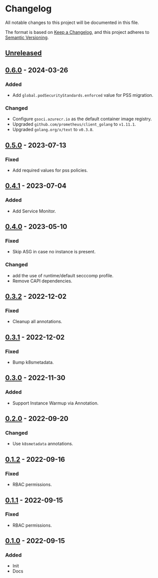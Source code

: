 # Changelog

All notable changes to this project will be documented in this file.

The format is based on [Keep a Changelog](https://keepachangelog.com/en/1.0.0/),
and this project adheres to [Semantic Versioning](https://semver.org/spec/v2.0.0.html).

## [Unreleased]

## [0.6.0] - 2024-03-26

### Added
- Add `global.podSecurityStandards.enforced` value for PSS migration.
### Changed

- Configure `gsoci.azurecr.io` as the default container image registry.
- Upgraded `github.com/prometheus/client_golang` to `v1.11.1`.
- Upgraded `golang.org/x/text` to `v0.3.8`.

## [0.5.0] - 2023-07-13

### Fixed

- Add required values for pss policies.

## [0.4.1] - 2023-07-04

### Added

- Add Service Monitor.

## [0.4.0] - 2023-05-10

### Fixed

- Skip ASG in case no instance is present.

### Changed

- add the use of runtime/default secccomp profile.
- Remove CAPI dependencies.

## [0.3.2] - 2022-12-02

### Fixed 

- Cleanup all annotations.

## [0.3.1] - 2022-12-02

### Fixed

- Bump k8smetadata.

## [0.3.0] - 2022-11-30

### Added

- Support Instance Warmup via Annotation.

## [0.2.0] - 2022-09-20

### Changed

- Use `k8smetadata` annotations.

## [0.1.2] - 2022-09-16

### Fixed

- RBAC permissions.

## [0.1.1] - 2022-09-15

### Fixed

- RBAC permissions.

## [0.1.0] - 2022-09-15

### Added

- Init
- Docs

[Unreleased]: https://github.com/giantswarm/aws-rolling-node-operator/compare/v0.6.0...HEAD
[0.6.0]: https://github.com/giantswarm/aws-rolling-node-operator/compare/v0.5.0...v0.6.0
[0.5.0]: https://github.com/giantswarm/aws-rolling-node-operator/compare/v0.4.1...v0.5.0
[0.4.1]: https://github.com/giantswarm/aws-rolling-node-operator/compare/v0.4.0...v0.4.1
[0.4.0]: https://github.com/giantswarm/aws-rolling-node-operator/compare/v0.3.2...v0.4.0
[0.3.2]: https://github.com/giantswarm/aws-rolling-node-operator/compare/v0.3.1...v0.3.2
[0.3.1]: https://github.com/giantswarm/aws-rolling-node-operator/compare/v0.3.0...v0.3.1
[0.3.0]: https://github.com/giantswarm/aws-rolling-node-operator/compare/v0.2.0...v0.3.0
[0.2.0]: https://github.com/giantswarm/aws-rolling-node-operator/compare/v0.1.2...v0.2.0
[0.1.2]: https://github.com/giantswarm/aws-rolling-node-operator/compare/v0.1.1...v0.1.2
[0.1.1]: https://github.com/giantswarm/aws-rolling-node-operator/compare/v0.1.0...v0.1.1
[0.1.0]: https://github.com/giantswarm/aws-rolling-node-operator/releases/tag/v0.1.0
